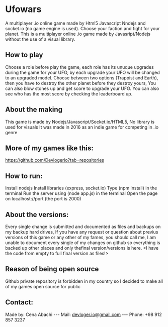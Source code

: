 # Ufowars
A multiplayer .io online game made by Html5 Javascript Nndejs and socket.io (no game engine is used).
Choose your faction and fight for your planet. This is a multiplayer online .io game made by Javasript/Nodejs without the use of a visual library.

## How to play
Choose a role before play the game, each role has its unuque upgrades during the game for your UFO, by each upgrade your UFO will be changed to an upgraded model.
Choose between two options (Trappist and Earth), then you have to destroy the other planet before they destroy yours, You can also blow stones up and get score to upgrade your UFO.
You can also see who has the most score by checking the leaderboard up.

## About the making
This game is made by Nodejs/Javascript/Socket.io/HTML5, No library is used for visuals
It was made in 2016 as an indie game for competing in .io genre

## More of my games like this:
https://github.com/Devlogerio?tab=repositories

## How to run:
Install nodejs
Install libraries (express, socket.io)
Type (npm install) in the terminal
Run the server using (node app.js) in the terminal
Open the page on localhost://port (the port is 2000)

## About the versions:
Every single change is submitted and documented as files and backups on my backup hard drives, If you have any request or question about previus versions of this game or any other of my fames, you should call me, I am unable to document every single of my changes on github so everything is backed up other places and only thefinal version/versions is here.
<I have the code from empty to full final version as files!>

## Reason of being open source
Github private repository is forbidden in my country so I decided to make all of my games open source for public

## Contact:
Made by: Cena Abachi --- 
Mail: devloger.io@gmail.com --- 
Phone: +98 912 857 3237

